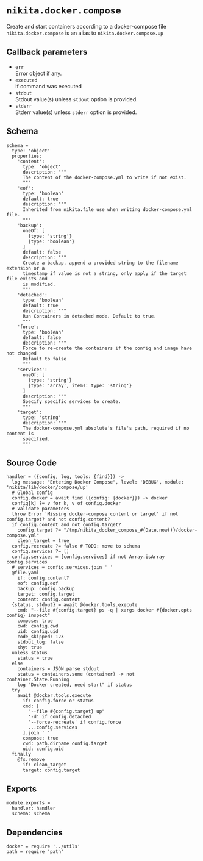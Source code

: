 
# `nikita.docker.compose`

Create and start containers according to a docker-compose file
`nikita.docker.compose` is an alias to `nikita.docker.compose.up`

## Callback parameters

*   `err`   
    Error object if any.   
*   `executed`   
    if command was executed   
*   `stdout`   
    Stdout value(s) unless `stdout` option is provided.   
*   `stderr`   
    Stderr value(s) unless `stderr` option is provided.   

## Schema

    schema =
      type: 'object'
      properties:
        'content':
          type: 'object'
          description: """
          The content of the docker-compose.yml to write if not exist.
          """
        'eof':
          type: 'boolean'
          default: true
          description: """
          Inherited from nikita.file use when writing docker-compose.yml file.
          """
        'backup':
          oneOf: [
            {type: 'string'}
            {type: 'boolean'}
          ]
          default: false
          description: """
          Create a backup, append a provided string to the filename extension or a
          timestamp if value is not a string, only apply if the target file exists and
          is modified.
          """
        'detached':
          type: 'boolean'
          default: true
          description: """
          Run Containers in detached mode. Default to true.
          """
        'force':
          type: 'boolean'
          default: false
          description: """
          Force to re-create the containers if the config and image have not changed
          Default to false
          """
        'services':
          oneOf: [
            {type: 'string'}
            {type: 'array', items: type: 'string'}
          ]
          description: """
          Specify specific services to create.
          """
        'target':
          type: 'string'
          description: """ 
          The docker-compose.yml absolute's file's path, required if no content is 
          specified.
          """

## Source Code

    handler = ({config, log, tools: {find}}) ->
      log message: "Entering Docker Compose", level: 'DEBUG', module: 'nikita/lib/docker/compose/up'
      # Global config
      config.docker = await find ({config: {docker}}) -> docker
      config[k] ?= v for k, v of config.docker
      # Validate parameters
      throw Error 'Missing docker-compose content or target' if not config.target? and not config.content?
      if config.content and not config.target?
        config.target ?= "/tmp/nikita_docker_compose_#{Date.now()}/docker-compose.yml"
        clean_target = true
      config.recreate ?= false # TODO: move to schema
      config.services ?= []
      config.services = [config.services] if not Array.isArray config.services
      # services = config.services.join ' '
      @file.yaml
        if: config.content?
        eof: config.eof
        backup: config.backup
        target: config.target
        content: config.content
      {status, stdout} = await @docker.tools.execute
        cmd: "--file #{config.target} ps -q | xargs docker #{docker.opts config} inspect"
        compose: true
        cwd: config.cwd
        uid: config.uid
        code_skipped: 123
        stdout_log: false
        shy: true
      unless status
        status = true
      else
        containers = JSON.parse stdout
        status = containers.some (container) -> not container.State.Running
        log "Docker created, need start" if status
      try
        await @docker.tools.execute
          if: config.force or status
          cmd: [
            "--file #{config.target} up"
            '-d' if config.detached
            '--force-recreate' if config.force
            ...config.services
          ].join ' '
          compose: true
          cwd: path.dirname config.target
          uid: config.uid
      finally
        @fs.remove
          if: clean_target
          target: config.target

## Exports

    module.exports =
      handler: handler
      schema: schema

## Dependencies

    docker = require '../utils'
    path = require 'path'
